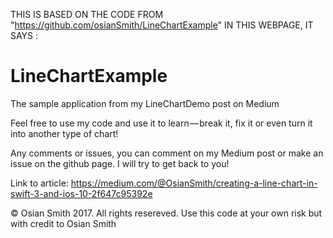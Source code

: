 
THIS IS BASED ON THE CODE FROM "https://github.com/osianSmith/LineChartExample"
IN THIS WEBPAGE, IT SAYS : 



# LineChartExample
The sample application from my LineChartDemo post on Medium

Feel free to use my code and use it to learn — break it, fix it or even turn it into another type of chart! 

Any comments or issues, you can comment on my Medium post or make an issue on the github page. I will try to get back to you!

Link to article: 
https://medium.com/@OsianSmith/creating-a-line-chart-in-swift-3-and-ios-10-2f647c95392e

© Osian Smith 2017. All rights resereved. Use this code  at your own risk but with credit to Osian Smith 
